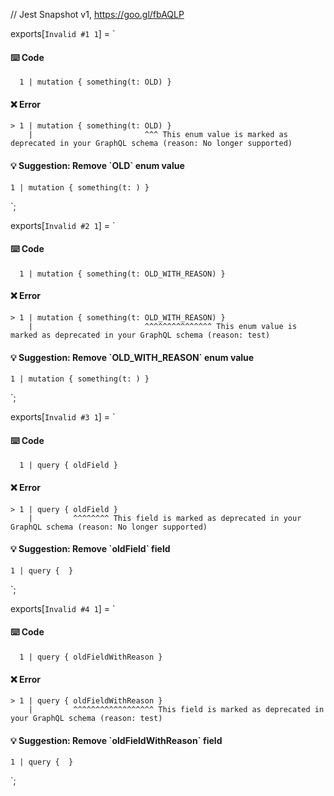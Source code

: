 // Jest Snapshot v1, https://goo.gl/fbAQLP

exports[`Invalid #1 1`] = `
#### ⌨️ Code

      1 | mutation { something(t: OLD) }

#### ❌ Error

    > 1 | mutation { something(t: OLD) }
        |                         ^^^ This enum value is marked as deprecated in your GraphQL schema (reason: No longer supported)

#### 💡 Suggestion: Remove \`OLD\` enum value

    1 | mutation { something(t: ) }
`;

exports[`Invalid #2 1`] = `
#### ⌨️ Code

      1 | mutation { something(t: OLD_WITH_REASON) }

#### ❌ Error

    > 1 | mutation { something(t: OLD_WITH_REASON) }
        |                         ^^^^^^^^^^^^^^^ This enum value is marked as deprecated in your GraphQL schema (reason: test)

#### 💡 Suggestion: Remove \`OLD_WITH_REASON\` enum value

    1 | mutation { something(t: ) }
`;

exports[`Invalid #3 1`] = `
#### ⌨️ Code

      1 | query { oldField }

#### ❌ Error

    > 1 | query { oldField }
        |         ^^^^^^^^ This field is marked as deprecated in your GraphQL schema (reason: No longer supported)

#### 💡 Suggestion: Remove \`oldField\` field

    1 | query {  }
`;

exports[`Invalid #4 1`] = `
#### ⌨️ Code

      1 | query { oldFieldWithReason }

#### ❌ Error

    > 1 | query { oldFieldWithReason }
        |         ^^^^^^^^^^^^^^^^^^ This field is marked as deprecated in your GraphQL schema (reason: test)

#### 💡 Suggestion: Remove \`oldFieldWithReason\` field

    1 | query {  }
`;
